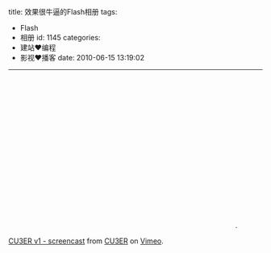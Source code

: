 title: 效果很牛逼的Flash相册
tags:
  - Flash
  - 相册
id: 1145
categories:
  - 建站❤编程
  - 影视❤播客
date: 2010-06-15 13:19:02
---

<p style="text-align: center;"><object classid="clsid:d27cdb6e-ae6d-11cf-96b8-444553540000" width="400" height="300" codebase="http://download.macromedia.com/pub/shockwave/cabs/flash/swflash.cab#version=6,0,40,0"><param name="allowfullscreen" value="true" /><param name="allowscriptaccess" value="always" /><param name="src" value="http://vimeo.com/moogaloop.swf?clip_id=10211713&amp;server=vimeo.com&amp;show_title=1&amp;show_byline=1&amp;show_portrait=0&amp;color=&amp;fullscreen=1" /><embed type="application/x-shockwave-flash" width="400" height="300" src="http://vimeo.com/moogaloop.swf?clip_id=10211713&amp;server=vimeo.com&amp;show_title=1&amp;show_byline=1&amp;show_portrait=0&amp;color=&amp;fullscreen=1" allowscriptaccess="always" allowfullscreen="true"></embed></object>.

[CU3ER v1 - screencast](http://vimeo.com/10211713) from [CU3ER](http://vimeo.com/user3390265) on [Vimeo](http://vimeo.com).